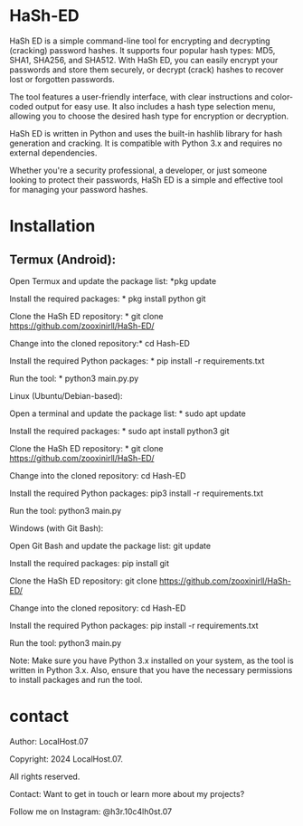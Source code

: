 # HaSh-ED
HaSh ED is a simple command-line tool for encrypting and decrypting (cracking) password hashes. It supports four popular hash types: MD5, SHA1, SHA256, and SHA512. With HaSh ED, you can easily encrypt your passwords and store them securely, or decrypt (crack) hashes to recover lost or forgotten passwords.

The tool features a user-friendly interface, with clear instructions and color-coded output for easy use. It also includes a hash type selection menu, allowing you to choose the desired hash type for encryption or decryption.

HaSh ED is written in Python and uses the built-in hashlib library for hash generation and cracking. It is compatible with Python 3.x and requires no external dependencies.

Whether you're a security professional, a developer, or just someone looking to protect their passwords, HaSh ED is a simple and effective tool for managing your password hashes.

# Installation

## Termux (Android):

Open Termux and update the package list: *pkg update

Install the required packages: * pkg install python git

Clone the HaSh ED repository: * git clone https://github.com/zooxinirll/HaSh-ED/

Change into the cloned repository:* cd Hash-ED

Install the required Python packages: * pip install -r requirements.txt

Run the tool: * python3 main.py.py

Linux (Ubuntu/Debian-based):

Open a terminal and update the package list: * sudo apt update

Install the required packages: * sudo apt install python3 git

Clone the HaSh ED repository: * git clone https://github.com/zooxinirll/HaSh-ED/

Change into the cloned repository: cd Hash-ED

Install the required Python packages: pip3 install -r requirements.txt

Run the tool: python3 main.py

Windows (with Git Bash):

Open Git Bash and update the package list: git update

Install the required packages: pip install git

Clone the HaSh ED repository: git clone https://github.com/zooxinirll/HaSh-ED/

Change into the cloned repository: cd Hash-ED

Install the required Python packages: pip install -r requirements.txt

Run the tool: python3 main.py

Note: Make sure you have Python 3.x installed on your system, as the tool is written in Python 3.x. Also, ensure that you have the necessary permissions to install packages and run the tool.

# contact
Author: LocalHost.07

Copyright: 2024 LocalHost.07.

All rights reserved.

Contact: Want to get in touch or learn more about my projects?

Follow me on Instagram: @h3r.10c4lh0st.07
